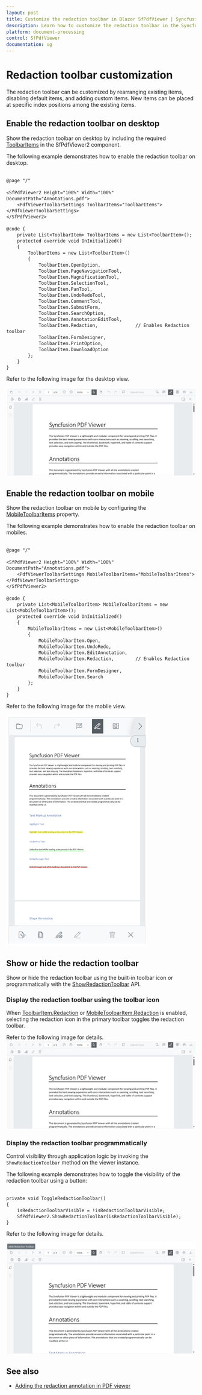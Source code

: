 ```yaml
---
layout: post
title: Customize the redaction toolbar in Blazor SfPdfViewer | Syncfusion
description: Learn how to customize the redaction toolbar in the Syncfusion Blazor SfPdfViewer by showing or hiding default items.
platform: document-processing
control: SfPdfViewer
documentation: ug
---
```


# Redaction toolbar customization

The redaction toolbar can be customized by rearranging existing items, disabling default items, and adding custom items. New items can be placed at specific index positions among the existing items.

## Enable the redaction toolbar on desktop

Show the redaction toolbar on desktop by including the required [ToolbarItems](https://help.syncfusion.com/cr/blazor/Syncfusion.Blazor.SfPdfViewer.ToolbarItem.html) in the SfPdfViewer2 component.

The following example demonstrates how to enable the redaction toolbar on desktop.

```cshtml

@page "/"

<SfPdfViewer2 Height="100%" Width="100%" DocumentPath="Annotations.pdf">
    <PdfViewerToolbarSettings ToolbarItems="ToolbarItems"></PdfViewerToolbarSettings>
</SfPdfViewer2>

@code {
    private List<ToolbarItem> ToolbarItems = new List<ToolbarItem>();
    protected override void OnInitialized()
    {
        ToolbarItems = new List<ToolbarItem>()
        {
            ToolbarItem.OpenOption,
            ToolbarItem.PageNavigationTool,
            ToolbarItem.MagnificationTool,
            ToolbarItem.SelectionTool,
            ToolbarItem.PanTool,
            ToolbarItem.UndoRedoTool,
            ToolbarItem.CommentTool,
            ToolbarItem.SubmitForm,
            ToolbarItem.SearchOption,
            ToolbarItem.AnnotationEditTool,
            ToolbarItem.Redaction,              // Enables Redaction toolbar
            ToolbarItem.FormDesigner,
            ToolbarItem.PrintOption,
            ToolbarItem.DownloadOption
        };
    }
}

```

Refer to the following image for the desktop view.

![Enable redaction toolbar for desktop](../redaction/redaction-annotations-images/enable-redaction-toolbar-for-desktop.png)

## Enable the redaction toolbar on mobile

Show the redaction toolbar on mobile by configuring the [MobileToolbarItems](https://help.syncfusion.com/cr/blazor/Syncfusion.Blazor.SfPdfViewer.MobileToolbarItem.html) property.

The following example demonstrates how to enable the redaction toolbar on mobiles.

```cshtml

@page "/"

<SfPdfViewer2 Height="100%" Width="100%" DocumentPath="Annotations.pdf">
    <PdfViewerToolbarSettings MobileToolbarItems="MobileToolbarItems"></PdfViewerToolbarSettings>
</SfPdfViewer2>

@code {
    private List<MobileToolbarItem> MobileToolbarItems = new List<MobileToolbarItem>();
    protected override void OnInitialized()
    {
        MobileToolbarItems = new List<MobileToolbarItem>()
        {
            MobileToolbarItem.Open,
            MobileToolbarItem.UndoRedo,
            MobileToolbarItem.EditAnnotation,
            MobileToolbarItem.Redaction,        // Enables Redaction toolbar
            MobileToolbarItem.FormDesigner,
            MobileToolbarItem.Search
        };
    }
}

```

Refer to the following image for the mobile view.

![Enable redaction toolbar for mobile](../redaction/redaction-annotations-images/mobile-redaction-toolbar.png)

## Show or hide the redaction toolbar

Show or hide the redaction toolbar using the built-in toolbar icon or programmatically with the [ShowRedactionToolbar](https://help.syncfusion.com/cr/blazor/Syncfusion.Blazor.SfPdfViewer.PdfViewerBase.html#Syncfusion_Blazor_SfPdfViewer_PdfViewerBase_ShowRedactionToolbar) API.

### Display the redaction toolbar using the toolbar icon

When [ToolbarItem.Redaction](https://help.syncfusion.com/cr/blazor/Syncfusion.Blazor.SfPdfViewer.ToolbarItem.html#Syncfusion_Blazor_SfPdfViewer_ToolbarItem_Redaction) or [MobileToolbarItem.Redaction](https://help.syncfusion.com/cr/blazor/Syncfusion.Blazor.SfPdfViewer.MobileToolbarItem.html#Syncfusion_Blazor_SfPdfViewer_MobileToolbarItem_Redaction) is enabled, selecting the redaction icon in the primary toolbar toggles the redaction toolbar.

Refer to the following image for details.
![Show redaction toolbar from the primary toolbar](../redaction/redaction-annotations-images/redaction-icon-toolbar.png)

### Display the redaction toolbar programmatically

Control visibility through application logic by invoking the `ShowRedactionToolbar` method on the viewer instance.

The following example demonstrates how to toggle the visibility of the redaction toolbar using a button:

```cshtml

private void ToggleRedactionToolbar()
{
    isRedactionToolbarVisible = !isRedactionToolbarVisible;
    SfPdfViewer2.ShowRedactionToolbar(isRedactionToolbarVisible);
}

```

Refer to the following image for details.

![Programmatically show the Redaction toolbar](../redaction/redaction-annotations-images/show-redaction-toolbar.png)

## See also

* [Adding the redaction annotation in PDF viewer](../redaction/overview)